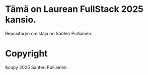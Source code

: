 # Tämä on Laurean FullStack 2025 kansio.

Repositoryn omistaja on Santeri Pulliainen.

# Copyright
&copy 2025 Santeri Pulliainen
